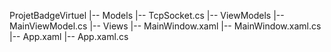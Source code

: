﻿ProjetBadgeVirtuel
|-- Models
    |-- TcpSocket.cs
|-- ViewModels
    |-- MainViewModel.cs
|-- Views
    |-- MainWindow.xaml
    |-- MainWindow.xaml.cs
|-- App.xaml
|-- App.xaml.cs
